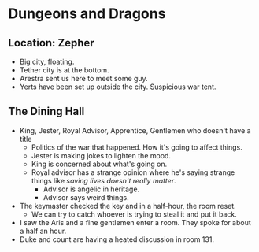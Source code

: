 # Dungeons and Dragons

## Location: Zepher

* Big city, floating.
* Tether city is at the bottom.
* Arestra sent us here to meet some guy.
* Yerts have been set up outside the city. Suspicious war tent.

## The Dining Hall

* King, Jester, Royal Advisor, Apprentice, Gentlemen who doesn't have a title
  * Politics of the war that happened. How it's going to affect things.
  * Jester is making jokes to lighten the mood.
  * King is concerned about what's going on.
  * Royal advisor has a strange opinion where he's saying strange things like _saving lives doesn't really matter_.
    * Advisor is angelic in heritage.
    * Advisor says weird things.
* The keymaster checked the key and in a half-hour, the room reset.
  * We can try to catch whoever is trying to steal it and put it back.
* I saw the Aris and a fine gentlemen enter a room. They spoke for about a half an hour.&#x20;
* Duke and count are having a heated discussion in room 131.
